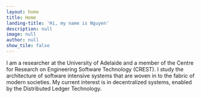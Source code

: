 ```yaml
---
layout: home
title: Home
landing-title: 'Hi, my name is Nguyen'
description: null
image: null
author: null
show_tile: false
---
```


I am a researcher at the University of Adelaide and a member of the Centre for Research on Engineering Software Technology (CREST). I study the architecture of software intensive systems that are woven in to the fabric of modern societies. My current interest is in decentralized systems, enabled by the Distributed Ledger Technology.
